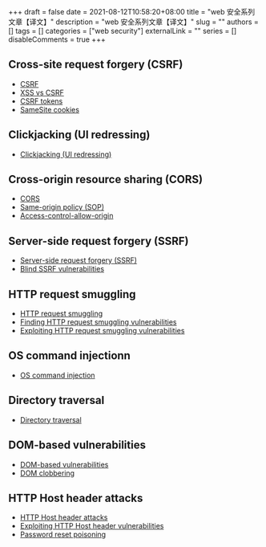 +++
draft = false
date = 2021-08-12T10:58:20+08:00
title = "web 安全系列文章【译文】"
description = "web 安全系列文章【译文】"
slug = ""
authors = []
tags = []
categories = ["web security"]
externalLink = ""
series = []
disableComments = true
+++


## Cross-site request forgery (CSRF)
- [CSRF](/translation/web-security/csrf/csrf/)
- [XSS vs CSRF](/translation/web-security/csrf/xss-vs-csrf/)
- [CSRF tokens](/translation/web-security/csrf/csrf-tokens/)
- [SameSite cookies](/translation/web-security/csrf/samesite-cookies/)


## Clickjacking (UI redressing)
- [Clickjacking (UI redressing)](/translation/web-security/clickjacking/clickjacking/)


## Cross-origin resource sharing (CORS)
- [CORS](/translation/web-security/cors/cors/)
- [Same-origin policy (SOP)](/translation/web-security/cors/same-origin-policy/)
- [Access-control-allow-origin](/translation/web-security/cors/access-control-allow-origin/)


## Server-side request forgery (SSRF)
- [Server-side request forgery (SSRF)](/translation/web-security/ssrf/ssrf/)
- [Blind SSRF vulnerabilities](/translation/web-security/ssrf/blind-ssrf/)


## HTTP request smuggling
- [HTTP request smuggling](/translation/web-security/request-smuggling/http-request-smuggling/)
- [Finding HTTP request smuggling vulnerabilities](/translation/web-security/request-smuggling/finding-request-smuggling/)
- [Exploiting HTTP request smuggling vulnerabilities](/translation/web-security/request-smuggling/exploiting-request-smuggling/)


## OS command injectionn
- [OS command injection](/translation/web-security/command-injection/os-command-injection/)


## Directory traversal
- [Directory traversal](/translation/web-security/directory-traversal/directory-traversal/)


## DOM-based vulnerabilities
- [DOM-based vulnerabilities](/translation/web-security/dom-based/dom-based-vulnerabilities/)
- [DOM clobbering](/translation/web-security/dom-based/dom-clobbering/)


## HTTP Host header attacks
- [HTTP Host header attacks](/translation/web-security/http-host-header-attacks/http-host-header-attacks/)
- [Exploiting HTTP Host header vulnerabilities](/translation/web-security/http-host-header-attacks/exploiting-http-host-header-vulnerabilities/)
- [Password reset poisoning](/translation/web-security/http-host-header-attacks/password-reset-poisoning/)
